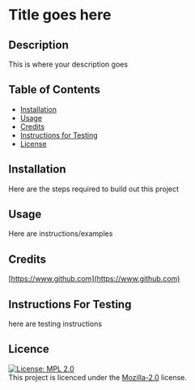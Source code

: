 # Title goes here

  ## Description
  This is where your description goes

  ## Table of Contents
  - [Installation](#installation)
  - [Usage](#usage)
  - [Credits](#credits)
  - [Instructions for Testing](#instructions-for-testing)
  - [License](#license)


  ## Installation
  Here are the steps required to build out this project

  ## Usage
  Here are instructions/examples

  ## Credits
  [https://www.github.com](https://www.github.com)

  ## Instructions For Testing
  here are testing instructions

  ## Licence
  [![License: MPL 2.0](https://img.shields.io/badge/License-MPL_2.0-brightgreen.svg)](https://opensource.org/licenses/MPL-2.0)<br>
    This project is licenced under the [Mozilla-2.0](https://opensource.org/licenses/MPL-2.0) license.
